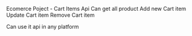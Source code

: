 Ecomerce Poject - Cart Items Api
Can get all product
Add new Cart item
Update Cart item
Remove Cart item

Can use it api in any platform
